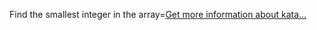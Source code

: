 Find the smallest integer in the array=[Get more information about kata...](/kata/55a2d7ebe362935a210000b2)